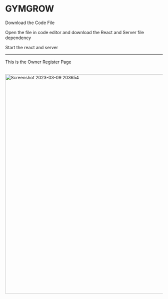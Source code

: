 # GYMGROW
<p>Download the Code File</p>
<p>Open the file in code editor and download the React and Server file dependency</p>
<p>Start the react and server</p>
<hr/>
<p>This is the Owner Register Page</p>
<br/><img width="700" alt="Screenshot 2023-03-09 203654" src="https://user-images.githubusercontent.com/89845644/224066067-30bf61d3-0fd2-45c5-9600-adb00a1dd893.png">

